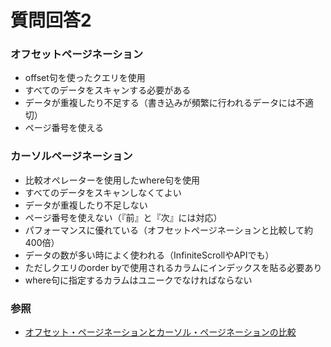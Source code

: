 # 質問回答2

### オフセットページネーション
- offset句を使ったクエリを使用
- すべてのデータをスキャンする必要がある
- データが重複したり不足する（書き込みが頻繁に行われるデータには不適切）
- ページ番号を使える

### カーソルページネーション
- 比較オペレーターを使用したwhere句を使用
- すべてのデータをスキャンしなくてよい
- データが重複したり不足しない
- ページ番号を使えない（『前』と『次』には対応）
- パフォーマンスに優れている（オフセットページネーションと比較して約400倍）
- データの数が多い時によく使われる（InfiniteScrollやAPIでも）
- ただしクエリのorder byで使用されるカラムにインデックスを貼る必要あり
- where句に指定するカラムはユニークでなければならない

### 参照
- [オフセット・ページネーションとカーソル・ページネーションの比較](https://note.com/tomo_program/n/nbb010ff6eede)